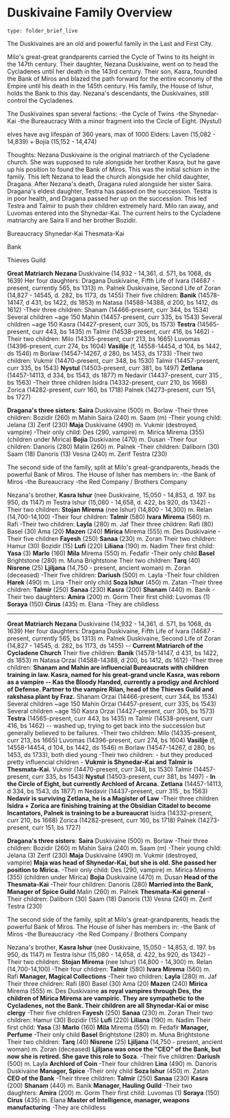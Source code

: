 # Duskivaine Family Overview
 
```ccard
type: folder_brief_live
```
The Duskivaines are an old and powerful family in the Last and First City.

Milo's great-great grandparents carried the Cycle of Twins to its height in the 147th century. Their daughter, Nezana Duskivaine, went on to head the Cycladenes until her death in the 143rd century. Their son, Kasra, founded the Bank of Miros and blazed the path forward for the entire economy of the Empire until his death in the 145th century. His family, the House of Ishur, holds the Bank to this day. Nezana's descendants, the Duskivaines, still control the Cycladenes.

The Duskivaines span several factions:
-the Cycle of Twins
-the Shynedar-Kai
-the Bureaucracy
With a minor fragment into the Circle of Eight. (Nystul)

elves have avg lifespan of 360 years, max of 1000
Elders:
Laven (15,082 - 14,839) + Bojia (15,152 - 14,474)

Thoughts:
Nezana Duskivaine is the original matriarch of the Cycladene church. She was supposed to rule alongside her brother Kasra, but he gave up his position to found the Bank of Miros. This was the initial schism in the family. This left Nezana to lead the church alongside her child daughter, Dragana. After Nezana's death, Dragana ruled alongside her sister Saira. Dragana's eldest daughter, Testra has passed on the succession. Testra is in poor health, and Dragana passed her up on the succession. This led Testra and Talmir to push their children extremely hard. Milo ran away, and Luvomas entered into the Shynedar-Kai. The current heirs to the Cycladene matriarchy are Saira II and her brother Bozidir.



Bureaucracy
Shynedar-Kai
Thesmata-Kai

Bank

Thieves Guild

**Great Matriarch**
**Nezana** Duskivaine (14,932 - 14,361, d. 571, bs 1068, ds 1639)
	Her four daughters:
	Dragana Duskivaine, Fifth Life of Ivara (14687 - present, currently 565, bs 1313) m. Palnek Duskivaine, Second Life of Zoran (14,827 - 14545, d. 282, bs 1173, ds 1455)
		Their five children:
		**Banik** (14578-14147, d 431, bs 1422, ds 1853) m Natasa (14588-14388, d 200, bs 1412, ds 1612)
			-Their three children:
			Shanam (14466-present, curr 344, bs 1534)
				Several children ~age 150
			Mahin (14457-present, curr 335, bs 1543)
				Several children ~age 150
			Kasra (14427-present, curr 305, bs 1573)
		**Testra** (14565-present, curr 443, bs 1435) m Talmir (14538-present, curr 416, bs 1462)
			-Their two children:
			Milo (14335-present, curr 213, bs 1665)
			Luvomas (14396-present, curr 274, bs 1604)
		**Vasilije** (f, 14558-14454, d 104, bs 1442, ds 1546) m Borlaw (14547-14267, d 280, bs 1453, ds 1733)
			-Their two children:
			Vukmir (14470-present, curr 348, bs 1530)
			Talmir (14457-present, curr 335, bs 1543)
		**Nystul** (14503-present, curr 381, bs 1497)
		**Zetlana** (14457-14113, d 334, bs 1543, ds 1877) m Nedavir (14437-present, curr 315 , bs 1563)
			-Their three children
			Isidra (14332-present, curr 210, bs 1668)
			Zorica (14282-present, curr 160, bs 1718)
			Palnek (14273-present, curr 151, bs 1727)
	
 **Dragana's three sisters**:
	**Saira** Duskivaine (500) m. Borlaw
		-Their three children:
		Bozidir (260) m Mahin
		Saira (240) m. Saam (m)
			-Their young child:
			Jelana (3)
		Zerif (230)
	**Maja** Duskivaine (490) m.  Vukmir (destroyed, vampire)
		-Their only child:
		Des (290, vampire) m. Mirica Mirema (355) (children under Mirica)
	**Bojia**  Duskivaine (470) m. Dusan
		-Their four children:
		Danoris (280)
		Malin (260) m. Palnek
			-Their children:
			Daliborn (30)
			Saam (18)
			Danoris (13)
		Vesna (240) m. Zerif
		Testra (230)

The second side of the family, split at Milo's great-grandparents, heads the powerful Bank of Miros.
The House of Isher has members in:
-the Bank of Miros
-the Bureaucracy
-the Red Company / Brothers Company

Nezana's brother,
**Kasra Ishur** (nee Duskivaine, 15,050 - 14,853, d. 197. bs 950, ds 1147) m Testra Ishur (15,080 - 14,658, d. 422, bs 920, ds 1342)
	-Their two children:
	**Stojan Mirema** (nee Ishur) (14,800 - 14,300) m. Relan (14,700-14,100)
		-Their four children:
		**Talmir** (580)
		**Ivara Mirema** (560) m. Rafi
			-Their two children:
			**Layla** (280) m. Jaf
				Their three children:
				Rafi (80)
				Basel (30)
				Ama (20)
			**Mazen** (240)
		**Mirica** Mirema (555) m. Des Duskivaine
			-Their five children
			**Fayesh** (250)
			**Sanaa** (230) m. Zoran
				Their two children:
				Hamur (30)
				Bozidir (15)
			**Lufi** (220)
			**Liliana** (190) m. Nadim
				Their first child:
				**Yasa** (3)
			**Marlo** (160)
		**Mila** Mirema (550) m. Fedafir
			-Their only child
			**Basel** Brightstone (280) m. Muna Brightstone
				Their two children:
				**Tarq** (40)
				**Nisrene** (25)
	**Ljiljana** (14,750 - present, ancient woman) m. Zoran (deceased)
		-Their five children:
		**Dariush** (500) m. Layla
			-Their four children
		**Harek** (490) m. Lina
			-Their only child
		**Soza Ishur** (450) m. Zatan
			-Their three children:
			**Talmir** (250)
			**Sanaa** (230)
			**Kasra** (200)
		**Shanam** (440) m. Banik
			-Their two daughters:
			**Amira** (200) m. Gorm
				Their first child:
				Luvomas (1)
			**Soraya** (150)
		**Cirus** (435) m. Elana
			-They are childless








----


**Great Matriarch**
**Nezana** Duskivaine (14,932 - 14,361, d. 571, bs 1068, ds 1639)
	Her four daughters:
	Dragana Duskivaine, Fifth Life of Ivara (14687 - present, currently 565, bs 1313) m. Palnek Duskivaine, Second Life of Zoran (14,827 - 14545, d. 282, bs 1173, ds 1455) -- **Current Matriarch of the Cycladene Church**
		Their five children:
		**Banik** (14578-14147, d 431, bs 1422, ds 1853) m Natasa Orzai (14588-14388, d 200, bs 1412, ds 1612)
			-Their three children: **Shanam and Mahin are influencial Bureaucrats with children training in law. Kasra, named for his great-grand uncle Kasra, was reborn as a vampire -- Kas the Bloody Handed, currently a prodigy and Archlord of Defense. Partner to the vampire Rilan, head of the Thieves Guild and rakshasa plant by Fraz.**
			Shanam Orzai (14466-present, curr 344, bs 1534)
				Several children ~age 150
			Mahin Orzai (14457-present, curr 335, bs 1543)
				Several children ~age 150
			Kasra Orzai (14427-present, curr 305, bs 1573)
		**Testra** (14565-present, curr 443, bs 1435) m Talmir (14538-present, curr 416, bs 1462) -- washed up, trying to get back into the succession but generally believed to be failures.
			-Their two children:
			Milo (14335-present, curr 213, bs 1665)
			Luvomas (14396-present, curr 274, bs 1604)
		**Vasilije** (f, 14558-14454, d 104, bs 1442, ds 1546) m Borlaw (14547-14267, d 280, bs 1453, ds 1733), both died young
			-Their two children: - but they produced pretty influencial children - **Vukmir is Shynedar-Kai and Talmir is Thesmata-Kai.**
			Vukmir (14470-present, curr 348, bs 1530)
			Talmir (14457-present, curr 335, bs 1543)
		**Nystul** (14503-present, curr 381, bs 1497) - **In the Circle of Eight, but currently Archlord of Arcana.**
		**Zetlana** (14457-14113, d 334, bs 1543, ds 1877) m Nedavir (14437-present, curr 315 , bs 1563) **Nedavir is surviving Zetlana, he is a Magister of Law**
			-Their three children **Isidra + Zorica are finishing training at the Obsidian Citadel to become Incantators, Palnek is training to be a bureaucrat**
			Isidra (14332-present, curr 210, bs 1668)
			Zorica (14282-present, curr 160, bs 1718)
			Palnek (14273-present, curr 151, bs 1727)
	
 **Dragana's three sisters**:
	**Saira** Duskivaine (500) m. Borlaw
		-Their three children:
		Bozidir (260) m Mahin
		Saira (240) m. Saam (m)
			-Their young child:
			Jelana (3)
		Zerif (230)
	**Maja** Duskivaine (490) m.  Vukmir (destroyed, vampire) **Maja was head of Shynedar-Kai, but she is old. She passed her position to Mirica.**
		-Their only child:
		Des (290, vampire) m. Mirica Mirema (355) (children under Mirica)
	**Bojia**  Duskivaine (470) m. Dusan **Head of the Thesmata-Kai**
		-Their four children:
		Danoris (280) **Married into the Bank, Manager of Spice Guild**
		Malin (260) m. Palnek **Thesmata-Kai general**
			-Their children:
			Daliborn (30)
			Saam (18)
			Danoris (13)
		Vesna (240) m. Zerif
		Testra (230)

The second side of the family, split at Milo's great-grandparents, heads the powerful Bank of Miros.
The House of Isher has members in:
-the Bank of Miros
-the Bureaucracy
-the Red Company / Brothers Company

Nezana's brother,
**Kasra Ishur** (nee Duskivaine, 15,050 - 14,853, d. 197. bs 950, ds 1147) m Testra Ishur (15,080 - 14,658, d. 422, bs 920, ds 1342)
	-Their two children:
	**Stojan Mirema** (nee Ishur) (14,800 - 14,300) m. Relan (14,700-14,100)
		-Their four children:
		**Talmir** (580)
		**Ivara Mirema** (560) m. Rafi **Manager, Magical Collections**
			-Their two children:
			**Layla** (280) m. Jaf
				Their three children:
				Rafi (80)
				Basel (30)
				Ama (20)
			**Mazen** (240)
		**Mirica** Mirema (555) m. Des Duskivaine **as royal vampires through Des, the children of Mirica Mirema are vampiric. They are sympathetic to the Cycladenes, not the Bank. Their children are all Shynedar-Kai or misc clergy**
			-Their five children
			**Fayesh** (250)
			**Sanaa** (230) m. Zoran
				Their two children:
				Hamur (30)
				Bozidir (15)
			**Lufi** (220)
			**Liliana** (190) m. Nadim
				Their first child:
				**Yasa** (3)
			**Marlo** (160)
		**Mila** Mirema (550) m. Fedafir **Manager, Perfume**
			-Their only child
			**Basel** Brightstone (280) m. Muna Brightstone
				Their two children:
				**Tarq** (40)
				**Nisrene** (25)
	**Ljiljana** (14,750 - present, ancient woman) m. Zoran (deceased) **Ljiljana was once the "CEO" of the Bank, but now she is retired. She gave this role to Soza**.
		-Their five children:
		**Dariush** (500) m. Layla **Archlord of Coin**
			-Their four children
		**Lina** (490) m. Danoris Duskivaine **Manager, Spice**
			-Their only child
		**Soza Ishur** (450) m. Zatan **CEO of the Bank**
			-Their three children:
			**Talmir** (250)
			**Sanaa** (230)
			**Kasra** (200)
		**Shanam** (440) m. Banik **Manager, Hauling Guild**
			-Their two daughters:
			**Amira** (200) m. Gorm
				Their first child:
				Luvomas (1)
			**Soraya** (150)
		**Cirus** (435) m. Elana **Master of Intelligence, manager, weapons manufacturing**
			-They are childless